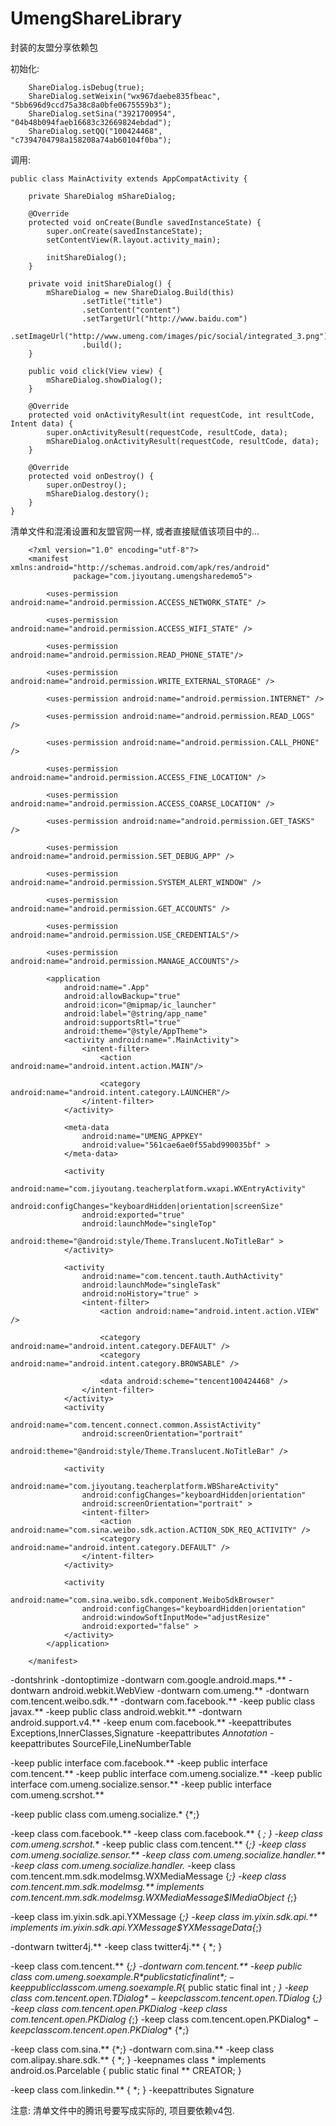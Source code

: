 # UmengShareLibrary
封装的友盟分享依赖包

初始化:

        ShareDialog.isDebug(true);
        ShareDialog.setWeixin("wx967daebe835fbeac", "5bb696d9ccd75a38c8a0bfe0675559b3");
        ShareDialog.setSina("3921700954", "04b48b094faeb16683c32669824ebdad");
        ShareDialog.setQQ("100424468", "c7394704798a158208a74ab60104f0ba");

调用:

    public class MainActivity extends AppCompatActivity {

        private ShareDialog mShareDialog;
    
        @Override
        protected void onCreate(Bundle savedInstanceState) {
            super.onCreate(savedInstanceState);
            setContentView(R.layout.activity_main);
    
            initShareDialog();
        }
    
        private void initShareDialog() {
            mShareDialog = new ShareDialog.Build(this)
                    .setTitle("title")
                    .setContent("content")
                    .setTargetUrl("http://www.baidu.com")
                    .setImageUrl("http://www.umeng.com/images/pic/social/integrated_3.png")
                    .build();
        }
    
        public void click(View view) {
            mShareDialog.showDialog();
        }
    
        @Override
        protected void onActivityResult(int requestCode, int resultCode, Intent data) {
            super.onActivityResult(requestCode, resultCode, data);
            mShareDialog.onActivityResult(requestCode, resultCode, data);
        }
    
        @Override
        protected void onDestroy() {
            super.onDestroy();
            mShareDialog.destory();
        }
    }


清单文件和混淆设置和友盟官网一样, 或者直接赋值该项目中的...

        <?xml version="1.0" encoding="utf-8"?>
        <manifest xmlns:android="http://schemas.android.com/apk/res/android"
                  package="com.jiyoutang.umengsharedemo5">
        
            <uses-permission android:name="android.permission.ACCESS_NETWORK_STATE" />
        
            <uses-permission android:name="android.permission.ACCESS_WIFI_STATE" />
        
            <uses-permission android:name="android.permission.READ_PHONE_STATE"/>
        
            <uses-permission android:name="android.permission.WRITE_EXTERNAL_STORAGE" />
        
            <uses-permission android:name="android.permission.INTERNET" />
        
            <uses-permission android:name="android.permission.READ_LOGS" />
        
            <uses-permission android:name="android.permission.CALL_PHONE" />
        
            <uses-permission android:name="android.permission.ACCESS_FINE_LOCATION" />
        
            <uses-permission android:name="android.permission.ACCESS_COARSE_LOCATION" />
        
            <uses-permission android:name="android.permission.GET_TASKS" />
        
            <uses-permission android:name="android.permission.SET_DEBUG_APP" />
        
            <uses-permission android:name="android.permission.SYSTEM_ALERT_WINDOW" />
        
            <uses-permission android:name="android.permission.GET_ACCOUNTS" />
        
            <uses-permission android:name="android.permission.USE_CREDENTIALS"/>
        
            <uses-permission android:name="android.permission.MANAGE_ACCOUNTS"/>
        
            <application
                android:name=".App"
                android:allowBackup="true"
                android:icon="@mipmap/ic_launcher"
                android:label="@string/app_name"
                android:supportsRtl="true"
                android:theme="@style/AppTheme">
                <activity android:name=".MainActivity">
                    <intent-filter>
                        <action android:name="android.intent.action.MAIN"/>
        
                        <category android:name="android.intent.category.LAUNCHER"/>
                    </intent-filter>
                </activity>
        
                <meta-data
                    android:name="UMENG_APPKEY"
                    android:value="561cae6ae0f55abd990035bf" >
                </meta-data>
        
                <activity
                    android:name="com.jiyoutang.teacherplatform.wxapi.WXEntryActivity"
                    android:configChanges="keyboardHidden|orientation|screenSize"
                    android:exported="true"
                    android:launchMode="singleTop"
                    android:theme="@android:style/Theme.Translucent.NoTitleBar" >
                </activity>
        
                <activity
                    android:name="com.tencent.tauth.AuthActivity"
                    android:launchMode="singleTask"
                    android:noHistory="true" >
                    <intent-filter>
                        <action android:name="android.intent.action.VIEW" />
        
                        <category android:name="android.intent.category.DEFAULT" />
                        <category android:name="android.intent.category.BROWSABLE" />
        
                        <data android:scheme="tencent100424468" />
                    </intent-filter>
                </activity>
                <activity
                    android:name="com.tencent.connect.common.AssistActivity"
                    android:screenOrientation="portrait"
                    android:theme="@android:style/Theme.Translucent.NoTitleBar" />
        
                <activity
                    android:name="com.jiyoutang.teacherplatform.WBShareActivity"
                    android:configChanges="keyboardHidden|orientation"
                    android:screenOrientation="portrait" >
                    <intent-filter>
                        <action android:name="com.sina.weibo.sdk.action.ACTION_SDK_REQ_ACTIVITY" />
                        <category android:name="android.intent.category.DEFAULT" />
                    </intent-filter>
                </activity>
        
                <activity
                    android:name="com.sina.weibo.sdk.component.WeiboSdkBrowser"
                    android:configChanges="keyboardHidden|orientation"
                    android:windowSoftInputMode="adjustResize"
                    android:exported="false" >
                </activity>
            </application>
        
        </manifest>


-dontshrink
 -dontoptimize
 -dontwarn com.google.android.maps.**
 -dontwarn android.webkit.WebView
 -dontwarn com.umeng.**
 -dontwarn com.tencent.weibo.sdk.**
 -dontwarn com.facebook.**
 -keep public class javax.**
 -keep public class android.webkit.**
 -dontwarn android.support.v4.**
 -keep enum com.facebook.**
 -keepattributes Exceptions,InnerClasses,Signature
 -keepattributes *Annotation*
 -keepattributes SourceFile,LineNumberTable

 -keep public interface com.facebook.**
 -keep public interface com.tencent.**
 -keep public interface com.umeng.socialize.**
 -keep public interface com.umeng.socialize.sensor.**
 -keep public interface com.umeng.scrshot.**

 -keep public class com.umeng.socialize.* {*;}


 -keep class com.facebook.**
 -keep class com.facebook.** { *; }
 -keep class com.umeng.scrshot.**
 -keep public class com.tencent.** {*;}
 -keep class com.umeng.socialize.sensor.**
 -keep class com.umeng.socialize.handler.**
 -keep class com.umeng.socialize.handler.*
 -keep class com.tencent.mm.sdk.modelmsg.WXMediaMessage {*;}
 -keep class com.tencent.mm.sdk.modelmsg.** implements com.tencent.mm.sdk.modelmsg.WXMediaMessage$IMediaObject {*;}

 -keep class im.yixin.sdk.api.YXMessage {*;}
 -keep class im.yixin.sdk.api.** implements im.yixin.sdk.api.YXMessage$YXMessageData{*;}

 -dontwarn twitter4j.**
 -keep class twitter4j.** { *; }

 -keep class com.tencent.** {*;}
 -dontwarn com.tencent.**
 -keep public class com.umeng.soexample.R$*{
     public static final int *;
 }
 -keep public class com.umeng.soexample.R$*{
     public static final int *;
 }
 -keep class com.tencent.open.TDialog$*
 -keep class com.tencent.open.TDialog$* {*;}
 -keep class com.tencent.open.PKDialog
 -keep class com.tencent.open.PKDialog {*;}
 -keep class com.tencent.open.PKDialog$*
 -keep class com.tencent.open.PKDialog$* {*;}

 -keep class com.sina.** {*;}
 -dontwarn com.sina.**
 -keep class  com.alipay.share.sdk.** {
    *;
 }
 -keepnames class * implements android.os.Parcelable {
     public static final ** CREATOR;
 }

 -keep class com.linkedin.** { *; }
 -keepattributes Signature


注意: 清单文件中的腾讯号要写成实际的, 项目要依赖v4包.
